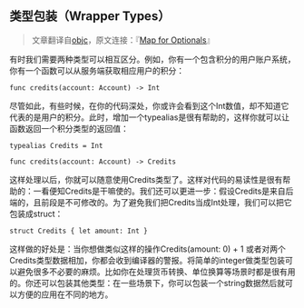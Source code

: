 类型包装（Wrapper Types）
----
>文章翻译自[objc](http://www.objc.io)，原文连接：『[Map for Optionals](http://www.objc.io/snippets/8.html)』

有时我们需要两种类型可以相互区分。例如，你有一个包含积分的用户账户系统，你有一个函数可以从服务端获取相应用户的积分：

	func credits(account: Account) -> Int

尽管如此，有些时候，在你的代码深处，你或许会看到这个Int数值，却不知道它代表的是用户的积分。此时，增加一个typealias是很有帮助的，这样你就可以让函数返回一个积分类型的返回值：

	typealias Credits = Int

	func credits(account: Account) -> Credits
	
这样处理以后，你就可以随意使用Credits类型了。这样对代码的易读性是很有帮助的：一看便知Credits是干嘛使的。我们还可以更进一步：假设Credits是来自后端的，且前段是不可修改的。为了避免我们把Credits当成Int处理，我们可以把它包装成struct：

	struct Credits { let amount: Int }
	
这样做的好处是：当你想做类似这样的操作Credits(amount: 0) + 1 或者对两个Credits类型数据相加，你都会收到编译器的警报。将简单的integer做类型包装可以避免很多不必要的麻烦。比如你在处理货币转换、单位换算等场景时都是很有用的。你还可以包装其他类型：在一些场景下，你可以包装一个string数据然后就可以方便的应用在不同的地方。
